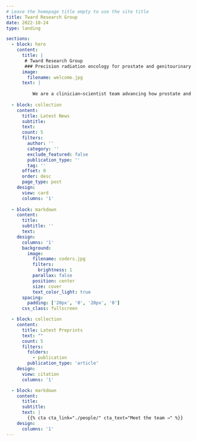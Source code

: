```yaml
---
# Leave the homepage title empty to use the site title
title: Tward Research Group
date: 2022-10-24
type: landing

sections:
  - block: hero
    content:
      title: |
       # Tward Research Group
       ### Precision radiation oncology for prostate and genitourinary cancers
      image:
        filename: welcome.jpg
      text: |
        
          We are a clinician–scientist team advancing how prostate and genitourinary (GU) cancers are detected, risk-stratified, and treated. Led by **Jonathan D. Tward, MD, PhD, FASTRO**—Professor of Radiation Oncology at the University of Utah and Huntsman Cancer Institute—our lab bridges AI, image-guided radiotherapy, and prospective clinical trials to deliver care that is both **more effective and less toxic**.
         
  - block: collection
    content:
      title: Latest News
      subtitle:
      text:
      count: 5
      filters:
        author: ''
        category: ''
        exclude_featured: false
        publication_type: ''
        tag: ''
      offset: 0
      order: desc
      page_type: post
    design:
      view: card
      columns: '1'
  
  - block: markdown
    content:
      title:
      subtitle: ''
      text:
    design:
      columns: '1'
      background:
        image: 
          filename: coders.jpg
          filters:
            brightness: 1
          parallax: false
          position: center
          size: cover
          text_color_light: true
      spacing:
        padding: ['20px', '0', '20px', '0']
      css_class: fullscreen

  - block: collection
    content:
      title: Latest Preprints
      text: ""
      count: 5
      filters:
        folders:
          - publication
        publication_type: 'article'
    design:
      view: citation
      columns: '1'

  - block: markdown
    content:
      title:
      subtitle:
      text: |
        {{% cta cta_link="./people/" cta_text="Meet the team →" %}}
    design:
      columns: '1'
---
```

